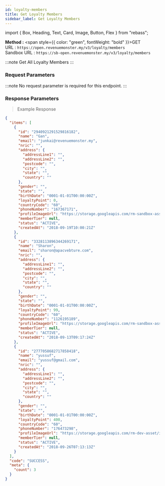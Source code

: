 ```yaml
---
id: loyalty-members
title: Get Loyalty Members
sidebar_label: Get Loyalty Members
---
```


import { Box, Heading, Text, Card, Image, Button, Flex } from "rebass";

**Method :** <span style={{ color: "green", fontWeight: "bold" }}>GET</span><br/>
URL : `https://open.revenuemonster.my/v3/loyalty/members`<br/>
Sandbox URL : `https://sb-open.revenuemonster.my/v3/loyalty/members`

:::note
Get All Loyalty Members
:::

### Request Parameters

:::note
No request parameter is required for this endpoint.
:::

### Response Parameters

> Example Response

```json
{
  "items": [
    {
      "id": "2940921291529816182",
      "name": "Gan",
      "email": "junkai@revenuemonster.my",
      "nric": "",
      "address": {
        "addressLine1": "",
        "addressLine2": "",
        "postcode": "",
        "city": "",
        "state": "",
        "country": ""
      },
      "gender": "",
      "state": "",
      "birthDate": "0001-01-01T00:00:00Z",
      "loyaltyPoint": 0,
      "countryCode": "60",
      "phoneNumber": "167367171",
      "profileImageUrl": "https://storage.googleapis.com/rm-sandbox-asset/img/avatar.png",
      "memberTier": null,
      "status": "ACTIVE",
      "createdAt": "2018-09-19T10:00:21Z"
    },
    {
      "id": "3328113896344269171",
      "name": "Sharon",
      "email": "sharon@apacvebture.com",
      "nric": "",
      "address": {
        "addressLine1": "",
        "addressLine2": "",
        "postcode": "",
        "city": "",
        "state": "",
        "country": ""
      },
      "gender": "",
      "state": "",
      "birthDate": "0001-01-01T00:00:00Z",
      "loyaltyPoint": 99,
      "countryCode": "60",
      "phoneNumber": "1126195189",
      "profileImageUrl": "https://storage.googleapis.com/rm-sandbox-asset/img/avatar.png",
      "memberTier": null,
      "status": "ACTIVE",
      "createdAt": "2018-09-13T09:17:24Z"
    },
    {
      "id": "2777058682717858418",
      "name": "yussuf",
      "email": "yussuf@gmail.com",
      "nric": "",
      "address": {
        "addressLine1": "",
        "addressLine2": "",
        "postcode": "",
        "city": "",
        "state": "",
        "country": ""
      },
      "gender": "",
      "state": "",
      "birthDate": "0001-01-01T00:00:00Z",
      "loyaltyPoint": 400,
      "countryCode": "60",
      "phoneNumber": "176473298",
      "profileImageUrl": "https://storage.googleapis.com/rm-dev-asset/img/avatar.png",
      "memberTier": null,
      "status": "ACTIVE",
      "createdAt": "2018-09-26T07:13:13Z"
    }
  ],
  "code": "SUCCESS",
  "meta": {
    "count": 3
  }
}
```
